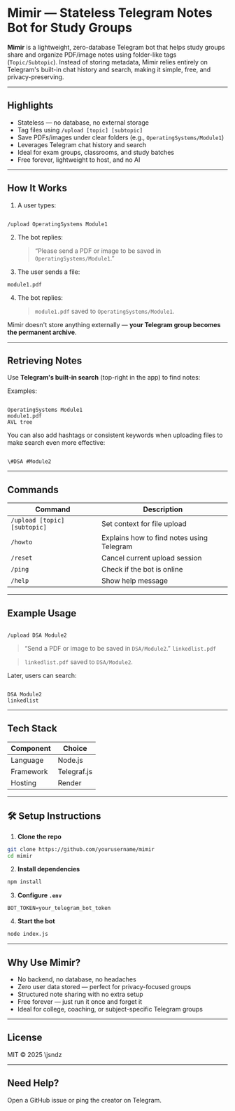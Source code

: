 # Mimir — Stateless Telegram Notes Bot for Study Groups

**Mimir** is a lightweight, zero-database Telegram bot that helps study groups share and organize PDF/image notes using folder-like tags (`Topic/Subtopic`). Instead of storing metadata, Mimir relies entirely on Telegram's built-in chat history and search, making it simple, free, and privacy-preserving.

---

## Highlights

- Stateless — no database, no external storage
- Tag files using `/upload [topic] [subtopic]`
- Save PDFs/images under clear folders (e.g., `OperatingSystems/Module1`)
- Leverages Telegram chat history and search
- Ideal for exam groups, classrooms, and study batches
- Free forever, lightweight to host, and no AI

---

## How It Works

1. A user types:

```

/upload OperatingSystems Module1

```

2. The bot replies:

   > “Please send a PDF or image to be saved in `OperatingSystems/Module1`.”

3. The user sends a file:

```
module1.pdf

```

4. The bot replies:
   > `module1.pdf` saved to `OperatingSystems/Module1`.

Mimir doesn't store anything externally — **your Telegram group becomes the permanent archive**.

---

## Retrieving Notes

Use **Telegram's built-in search** (top-right in the app) to find notes:

Examples:

```

OperatingSystems Module1
module1.pdf
AVL tree

```

You can also add hashtags or consistent keywords when uploading files to make search even more effective:

```

\#DSA #Module2

```

---

## Commands

| Command                      | Description                               |
| ---------------------------- | ----------------------------------------- |
| `/upload [topic] [subtopic]` | Set context for file upload               |
| `/howto`                     | Explains how to find notes using Telegram |
| `/reset`                     | Cancel current upload session             |
| `/ping`                      | Check if the bot is online                |
| `/help`                      | Show help message                         |

---

## Example Usage

```

/upload DSA Module2

```

> “Send a PDF or image to be saved in `DSA/Module2`.”
> `linkedlist.pdf`

> `linkedlist.pdf` saved to `DSA/Module2`.

Later, users can search:

```

DSA Module2
linkedlist

```

---

## Tech Stack

| Component | Choice      |
| --------- | ----------- |
| Language  | Node.js     |
| Framework | Telegraf.js |
| Hosting   | Render      |

---

## 🛠 Setup Instructions

1. **Clone the repo**

```bash
git clone https://github.com/yourusername/mimir
cd mimir
```

2. **Install dependencies**

```bash
npm install
```

3. **Configure `.env`**

```
BOT_TOKEN=your_telegram_bot_token
```

4. **Start the bot**

```bash
node index.js
```

---

## Why Use Mimir?

- No backend, no database, no headaches
- Zero user data stored — perfect for privacy-focused groups
- Structured note sharing with no extra setup
- Free forever — just run it once and forget it
- Ideal for college, coaching, or subject-specific Telegram groups

---

## License

MIT © 2025 \jsndz

---

## Need Help?

Open a GitHub issue or ping the creator on Telegram.
